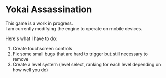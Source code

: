 #  Yokai Assassination
This game is a work in progress.<br>
I am currently modifying the engine to operate on mobile devices.<br>

Here's what I have to do:
1. Create touchscreen controls
2. Fix some small bugs that are hard to trigger but still necessary to remove
3. Create a level system (level select, ranking for each level depending on how well you do)
